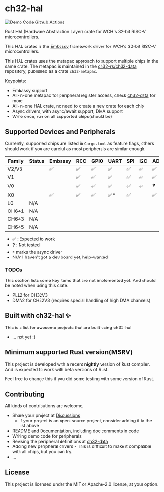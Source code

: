 # ch32-hal

[![Demo Code Github Actions][badge-actions]][actions-build]

[badge-actions]: https://img.shields.io/github/actions/workflow/status/ch32-rs/ch32-hal/build.yml?style=for-the-badge&label=Demo%20Code%20Build
[actions-build]: https://github.com/ch32-rs/ch32-hal/actions/workflows/build.yml

Rust HAL(Hardware Abstraction Layer) crate for WCH's 32-bit RISC-V microcontrollers.

This HAL crates is the [Embassy](https://github.com/embassy-rs/embassy) framework driver for WCH's 32-bit RISC-V microcontrollers.

This HAL crates uses the metapac approach to support multiple chips in the same crate.
The metapac is maintained in the [ch32-rs/ch32-data](https://github.com/ch32-rs/ch32-data) repository, published as a crate `ch32-metapac`.

Keypoints:

- Embassy support
- All-in-one metapac for peripheral register access, check [ch32-data](https://github.com/ch32-rs/ch32-data) for more
- All-in-one HAL crate, no need to create a new crate for each chip
- Async drivers, with async/await support, DMA support
- Write once, run on all supported chips(should be)

## Supported Devices and Peripherals

Currently, supported chips are listed in `Cargo.toml` as feature flags,
others should work if you are careful as most peripherals are similar enough.

| Family | Status | Embassy | RCC | GPIO | UART | SPI | I2C | ADC | Timer(PWM) | EXTI* | RNG | DMA* |
|--------|--------|---------|-----|------|------|-----|-----|-----|------------|-------|-----|------|
| V2/V3  |        | ✅      | ✅  | ✅   | ✅   | ✅  | ✅  | ✅  |            | ✅    | ✅  |      |
| V1     |        |         | ✅  | ✅   | ✅   | ✅  | ✅  | ✅  |            | ✅    |     |      |
| V0     |        |         | ✅  | ✅   | ✅   | ✅  | ✅  | ❓  | ❓         | ✅    |     |      |
| X0     |        | ✅      | ✅  | ✅   | ✅*  | ✅  |     | ✅  | ✅         | ✅    |     | ✅   |
| L0     | N/A    |         |     |      |      |     |     |     |            |       |     |      |
| CH641  | N/A    |         |     |      |      |     |     |     |            |       |     |      |
| CH643  | N/A    |         |     |      |      |     |     |     |            |       |     |      |
| CH645  | N/A    |         |     |      |      |     |     |     |            |       |     |      |

- ✅ : Expected to work
- ❓ : Not tested
- `*` marks the async driver
- N/A: I haven't got a dev board yet, help-wanted

### TODOs

This section lists some key items that are not implemented yet. And should be noted when using this crate.

- PLL2 for CH32V3
- DMA2 for CH32V3 (requires special handling of high DMA channels)

## Built with ch32-hal ✨

This is a list for awesome projects that are built using ch32-hal

- ... not yet :(

## Minimum supported Rust version(MSRV)

This project is developed with a recent **nightly** version of Rust compiler. And is expected to work with beta versions of Rust.

Feel free to change this if you did some testing with some version of Rust.

## Contributing

All kinds of contributions are welcome.

- Share your project at [Discussions](https://github.com/ch32-rs/ch32-hal/discussions)
  - if your project is an open-source project, consider adding it to the list above
- README and Documentation, including doc comments in code
- Writing demo code for peripherals
- Revising the peripheral definitions at [ch32-data](https://github.com/ch32-rs/ch32-data)
- Adding new peripheral drivers - This is difficult to make it compatible with all chips, but you can try.
- ...

## License

This project is licensed under the MIT or Apache-2.0 license, at your option.
